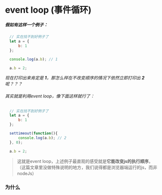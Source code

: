 # event loop (事件循环)

##### 假如有这样一个例子：

```js
  // 实在找不到好例子了
  let a = {
	  b: 1
  };

  console.log(a.b); // 1

  a.b = 2;
```

*现在打印出来肯定是 **1**，那怎么样在不改变顺序的情况下依然立即打印出 **2** 呢？？？*


###### 其实就是利用event loop，像下面这样就行了：

```js
  // 实在找不到好例子了
  let a = {
	  b: 1
  };

  settimeout(function(){
	  console.log(a.b); // 2
  }, 0);

  a.b = 2;
```

> 
> 这就是event loop，上述例子最直观的感受就是**它能改变js的执行顺序**。（这篇文章里没做特殊说明的地方，我们说得都是浏览器端运行的js，而非nodeJs）
> 

### 为什么

